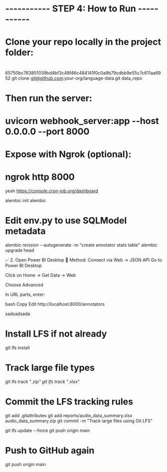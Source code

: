 # ----------- STEP 4: How to Run -----------
# Clone your repo locally in the project folder:
#
65750bc763851039bd4bf3c48f46c484141f0c0a9b79cdbb9e55c7c611aa6952
 git clone git@github.com:your-org/language-data.git data_repo

# Then run the server:
# uvicorn webhook_server:app --host 0.0.0.0 --port 8000

# Expose with Ngrok (optional):
# ngrok http 8000

yeah
https://console.cron-job.org/dashboard



alembic init alembic
# Edit env.py to use SQLModel metadata
alembic revision --autogenerate -m "create annotator stats table"
alembic upgrade head



✅ 2. Open Power BI Desktop
🔁 Method: Connect via Web → JSON API
Go to Power BI Desktop

Click on Home → Get Data → Web

Choose Advanced

In URL parts, enter:

bash
Copy
Edit
http://localhost:8000/annotators

sadsadsada
# Install LFS if not already
git lfs install

# Track large file types
git lfs track "*.zip"
git lfs track "*.xlsx"

# Commit the LFS tracking rules
git add .gitattributes
git add reports/audio_data_summary.xlsx audio_data_summary.zip
git commit -m "Track large files using Git LFS"

git lfs update --force
git push origin main


# Push to GitHub again
git push origin main
